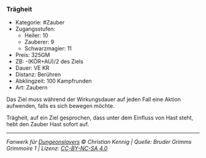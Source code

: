 ### Trägheit

- Kategorie: #Zauber
- Zugangsstufen:
  - Heiler: 10
  - Zauberer: 9
  - Schwarzmagier: 11
- Preis: 325GM
- ZB: -(KÖR+AU)/2 des Ziels
- Dauer: VE KR
- Distanz: Berühren
- Abklingzeit: 100 Kampfrunden
- Art: Zaubern



Das Ziel muss während der Wirkungsdauer auf jeden Fall eine Aktion aufwenden, falls es sich bewegen möchte.

Trägheit, auf ein Ziel gesprochen, dass unter dem Einfluss von Hast steht, hebt den Zauber Hast sofort auf.

---

_Fanwerk für [Dungeonslayers](https://www.dungeonslayers.net/) © Christian Kennig | Quelle: Bruder Grimms Grimmoire 1 | Lizenz: [CC-BY-NC-SA 4.0](https://creativecommons.org/licenses/by-nc-sa/4.0/deed.de)_
